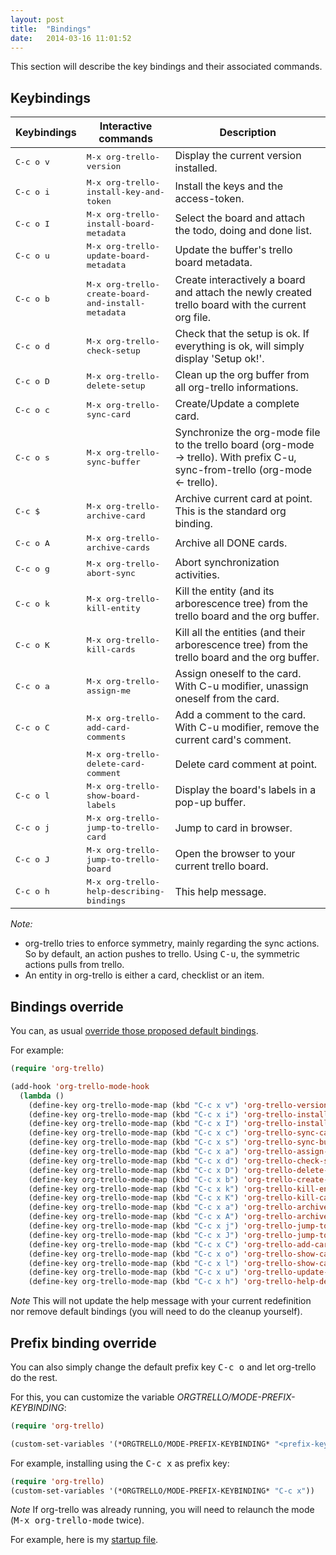 ```yaml
---
layout: post
title:  "Bindings"
date:   2014-03-16 11:01:52
---
```


This section will describe the key bindings and their associated commands.

## Keybindings

Keybindings        | Interactive commands                                        | Description
-------------------|-------------------------------------------------------------|----------------------------------------------------------------------------------------------
<kbd>C-c o v</kbd> | <kbd>M-x org-trello-version</kbd>                           | Display the current version installed.
<kbd>C-c o i</kbd> | <kbd>M-x org-trello-install-key-and-token</kbd>             | Install the keys and the access-token.
<kbd>C-c o I</kbd> | <kbd>M-x org-trello-install-board-metadata</kbd>            | Select the board and attach the todo, doing and done list.
<kbd>C-c o u</kbd> | <kbd>M-x org-trello-update-board-metadata</kbd>             | Update the buffer's trello board metadata.
<kbd>C-c o b</kbd> | <kbd>M-x org-trello-create-board-and-install-metadata</kbd> | Create interactively a board and attach the newly created trello board with the current org file.
<kbd>C-c o d</kbd> | <kbd>M-x org-trello-check-setup</kbd>                       | Check that the setup is ok. If everything is ok, will simply display 'Setup ok!'.
<kbd>C-c o D</kbd> | <kbd>M-x org-trello-delete-setup</kbd>                      | Clean up the org buffer from all org-trello informations.
<kbd>C-c o c</kbd> | <kbd>M-x org-trello-sync-card</kbd>                         | Create/Update a complete card.
<kbd>C-c o s</kbd> | <kbd>M-x org-trello-sync-buffer</kbd>                       | Synchronize the org-mode file to the trello board (org-mode -> trello). With prefix C-u, sync-from-trello (org-mode <- trello).
<kbd>C-c $</kbd>   | <kbd>M-x org-trello-archive-card</kbd>                      | Archive current card at point. This is the standard org binding.
<kbd>C-c o A</kbd> | <kbd>M-x org-trello-archive-cards</kbd>                     | Archive all DONE cards.
<kbd>C-c o g</kbd> | <kbd>M-x org-trello-abort-sync</kbd>                        | Abort synchronization activities.
<kbd>C-c o k</kbd> | <kbd>M-x org-trello-kill-entity</kbd>                       | Kill the entity (and its arborescence tree) from the trello board and the org buffer.
<kbd>C-c o K</kbd> | <kbd>M-x org-trello-kill-cards</kbd>                        | Kill all the entities (and their arborescence tree) from the trello board and the org buffer.
<kbd>C-c o a</kbd> | <kbd>M-x org-trello-assign-me</kbd>                         | Assign oneself to the card. With C-u modifier, unassign oneself from the card.
<kbd>C-c o C</kbd> | <kbd>M-x org-trello-add-card-comments</kbd>                 | Add a comment to the card. With C-u modifier, remove the current card's comment.
                   | <kbd>M-x org-trello-delete-card-comment</kbd>               | Delete card comment at point.
<kbd>C-c o l</kbd> | <kbd>M-x org-trello-show-board-labels</kbd>                 | Display the board's labels in a pop-up buffer.
<kbd>C-c o j</kbd> | <kbd>M-x org-trello-jump-to-trello-card</kbd>               | Jump to card in browser.
<kbd>C-c o J</kbd> | <kbd>M-x org-trello-jump-to-trello-board</kbd>              | Open the browser to your current trello board.
<kbd>C-c o h</kbd> | <kbd>M-x org-trello-help-describing-bindings</kbd>          | This help message.

*Note:*

- org-trello tries to enforce symmetry, mainly regarding the sync actions.
So by default, an action pushes to trello. Using <kbd>C-u</kbd>, the symmetric actions pulls from trello.
- An entity in org-trello is either a card, checklist or an item.

## Bindings override

You can, as usual [override those proposed default bindings](http://ergoemacs.org/emacs/reclaim_keybindings.html).

For example:

```lisp
(require 'org-trello)

(add-hook 'org-trello-mode-hook
  (lambda ()
    (define-key org-trello-mode-map (kbd "C-c x v") 'org-trello-version)
    (define-key org-trello-mode-map (kbd "C-c x i") 'org-trello-install-key-and-token)
    (define-key org-trello-mode-map (kbd "C-c x I") 'org-trello-install-board-metadata)
    (define-key org-trello-mode-map (kbd "C-c x c") 'org-trello-sync-card)
    (define-key org-trello-mode-map (kbd "C-c x s") 'org-trello-sync-buffer)
    (define-key org-trello-mode-map (kbd "C-c x a") 'org-trello-assign-me)
    (define-key org-trello-mode-map (kbd "C-c x d") 'org-trello-check-setup)
    (define-key org-trello-mode-map (kbd "C-c x D") 'org-trello-delete-setup)
    (define-key org-trello-mode-map (kbd "C-c x b") 'org-trello-create-board-and-install-metadata)
    (define-key org-trello-mode-map (kbd "C-c x k") 'org-trello-kill-entity)
    (define-key org-trello-mode-map (kbd "C-c x K") 'org-trello-kill-cards)
    (define-key org-trello-mode-map (kbd "C-c x a") 'org-trello-archive-card)
    (define-key org-trello-mode-map (kbd "C-c x A") 'org-trello-archive-cards)
    (define-key org-trello-mode-map (kbd "C-c x j") 'org-trello-jump-to-trello-card)
    (define-key org-trello-mode-map (kbd "C-c x J") 'org-trello-jump-to-trello-board)
    (define-key org-trello-mode-map (kbd "C-c x C") 'org-trello-add-card-comments)
    (define-key org-trello-mode-map (kbd "C-c x o") 'org-trello-show-card-comments)
    (define-key org-trello-mode-map (kbd "C-c x l") 'org-trello-show-card-labels)
    (define-key org-trello-mode-map (kbd "C-c x u") 'org-trello-update-board-metadata)
    (define-key org-trello-mode-map (kbd "C-c x h") 'org-trello-help-describing-bindings)))
```

*Note* This will not update the help message with your current redefinition nor remove default bindings (you will need to do the cleanup yourself).

## Prefix binding override

You can also simply change the default prefix key <kbd>C-c o</kbd> and let org-trello do the rest.

For this, you can customize the variable *ORGTRELLO/MODE-PREFIX-KEYBINDING*:

```lisp
(require 'org-trello)

(custom-set-variables '(*ORGTRELLO/MODE-PREFIX-KEYBINDING* "<prefix-key>"))
```

For example, installing using the <kbd>C-c x</kbd> as prefix key:

```lisp
(require 'org-trello)
(custom-set-variables '(*ORGTRELLO/MODE-PREFIX-KEYBINDING* "C-c x"))
```

*Note* If org-trello was already running, you will need to relaunch the mode (<kbd>M-x org-trello-mode</kbd> twice).

For example, here is my [startup file](https://github.com/ardumont/orgmode-pack/blob/master/init.el#L3).
